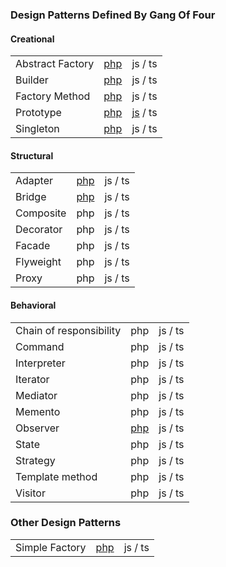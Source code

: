 ### Design Patterns Defined By Gang Of Four

#### Creational
|                 |                              |     |
|-----------------|:----------------------------:| ---:|
|Abstract Factory |[php](php/AbstractFactory.php)|js / ts |
|Builder          |[php](php/Builder.php)        |js / ts |
|Factory Method   |[php](php/FactoryMethod.php)                      |js / ts |
|Prototype        |[php](php/Prototype.php)      |[js](js/Prototype.js) / ts |
|Singleton        |[php](php/Singleton.php)                         |js / ts |

#### Structural
|   |       |     |
|---|:-----:| ---:|
Adapter |[php](php/Adapter.php) |js / ts 
Bridge |[php](php/Bridge.php) |js / ts 
Composite |php |js / ts 
Decorator |php |js / ts 
Facade |php |js / ts 
Flyweight |php |js / ts 
Proxy |php |js / ts 

#### Behavioral
|   |       |     |
|---|:-----:| ---:|
Chain of responsibility |php |js / ts 
Command |php |js / ts 
Interpreter |php |js / ts 
Iterator |php |js / ts 
Mediator  |php |js / ts 
Memento |php |js / ts 
Observer |[php](php/Observer.php) |js / ts 
State  |php |js / ts 
Strategy  |php |js / ts 
Template method  |php |js / ts 
Visitor  |php |js / ts 

### Other Design Patterns
|                 |                              |     |
|-----------------|:----------------------------:| ---:|
Simple Factory |[php](php/SimpleFactory.php)        |js / ts |
